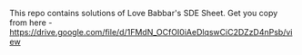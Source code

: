 This repo contains solutions of Love Babbar's SDE Sheet. 
Get you copy from here - https://drive.google.com/file/d/1FMdN_OCfOI0iAeDlqswCiC2DZzD4nPsb/view
